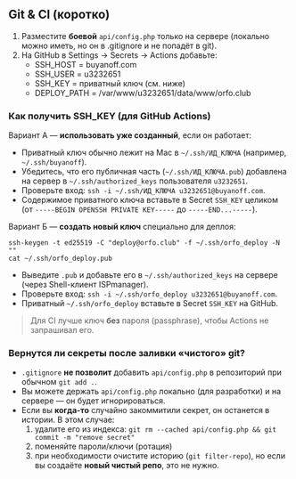 

## Git & CI (коротко)
1) Разместите **боевой** `api/config.php` только на сервере (локально можно иметь, но он в .gitignore и не попадёт в git).
2) На GitHub в Settings → Secrets → Actions добавьте:
   - SSH_HOST = buyanoff.com
   - SSH_USER = u3232651
   - SSH_KEY  = приватный ключ (см. ниже)
   - DEPLOY_PATH = /var/www/u3232651/data/www/orfo.club

### Как получить SSH_KEY (для GitHub Actions)
Вариант А — **использовать уже созданный**, если он работает:
- Приватный ключ обычно лежит на Mac в `~/.ssh/ИД_КЛЮЧА` (например, `~/.ssh/buyanoff`).
- Убедитесь, что его публичная часть (`~/.ssh/ИД_КЛЮЧА.pub`) добавлена на сервер в `~/.ssh/authorized_keys` пользователя `u3232651`.
- Проверьте вход: `ssh -i ~/.ssh/ИД_КЛЮЧА u3232651@buyanoff.com`.
- Содержимое приватного ключа вставьте в Secret `SSH_KEY` целиком (от `-----BEGIN OPENSSH PRIVATE KEY-----` до `-----END...-----`).

Вариант Б — **создать новый ключ** специально для деплоя:
```
ssh-keygen -t ed25519 -C "deploy@orfo.club" -f ~/.ssh/orfo_deploy -N ""
cat ~/.ssh/orfo_deploy.pub
```
- Выведите `.pub` и добавьте его в `~/.ssh/authorized_keys` на сервере (через Shell-клиент ISPmanager).
- Проверьте вход: `ssh -i ~/.ssh/orfo_deploy u3232651@buyanoff.com`.
- Приватный `~/.ssh/orfo_deploy` вставьте в Secret `SSH_KEY` на GitHub.

> Для CI лучше ключ **без** пароля (passphrase), чтобы Actions не запрашивал его.

### Вернутся ли секреты после заливки «чистого» git?
- `.gitignore` **не позволит** добавить `api/config.php` в репозиторий при обычном `git add .`.
- Вы можете держать `api/config.php` локально (для разработки) и на сервере — он будет игнорироваться.
- Если вы **когда-то** случайно закоммитили секрет, он останется в истории. В этом случае:
  1) удалите его из индекса: `git rm --cached api/config.php && git commit -m "remove secret"`
  2) поменяйте пароли/ключи (ротация)
  3) при необходимости очистите историю (`git filter-repo`), но если вы создаёте **новый чистый репо**, это не нужно.
